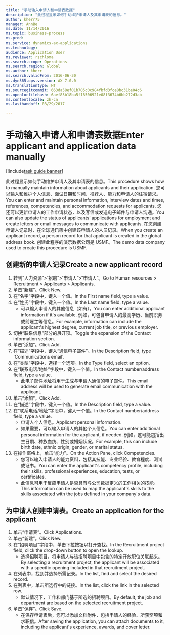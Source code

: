 ```yaml
--- 
title: "手动输入申请人和申请表数据"
description: "此过程显示如何手动维护申请人及其申请表的信息。"
author: kherr75
manager: AnnBe
ms.date: 11/14/2016
ms.topic: business-process
ms.prod: 
ms.service: dynamics-ax-applications
ms.technology: 
audience: Application User
ms.reviewer: rschloma
ms.search.scope: Operations
ms.search.region: Global
ms.author: kherr
ms.search.validFrom: 2016-06-30
ms.dyn365.ops.version: AX 7.0.0
ms.translationtype: HT
ms.sourcegitcommit: 663da58ef01b705c0c984fbfd3fce8bc31be04c6
ms.openlocfilehash: 6aef83b18ba5f18506921e08f3674b6bb272d3ab
ms.contentlocale: zh-cn
ms.lasthandoff: 08/29/2017

---
```

# <a name="enter-applicant-and-application-data-manually"></a><span data-ttu-id="084f6-103">手动输入申请人和申请表数据</span><span class="sxs-lookup"><span data-stu-id="084f6-103">Enter applicant and application data manually</span></span>

[!include[task guide banner](../../includes/task-guide-banner.md)]

<span data-ttu-id="084f6-104">此过程显示如何手动维护申请人及其申请表的信息。</span><span class="sxs-lookup"><span data-stu-id="084f6-104">This procedure shows how to manually maintain information about applicants and their application.</span></span>   <span data-ttu-id="084f6-105">您可以输入和维护个人信息、面试日期和时间、推荐人、能力和申请人的住宿请求。</span><span class="sxs-lookup"><span data-stu-id="084f6-105">You can enter and maintain personal information, interview dates and times, references, competencies, and accommodation requests for applicants.</span></span> <span data-ttu-id="084f6-106">您还可以更新申请人的工作申请状态，以及写信或发送电子邮件与申请人沟通。</span><span class="sxs-lookup"><span data-stu-id="084f6-106">You can also update the status of applicants’ applications for employment and create letters or email messages to communicate with applicants.</span></span> <span data-ttu-id="084f6-107">在您创建申请人记录时，在全球通讯簿中创建该申请人的人员记录。</span><span class="sxs-lookup"><span data-stu-id="084f6-107">When you create an applicant record, a person record for that applicant is created in the global address book.</span></span>       <span data-ttu-id="084f6-108">创建此程序的演示数据公司是 USMF。</span><span class="sxs-lookup"><span data-stu-id="084f6-108">The demo data company used to create this procedure is USMF.</span></span>


## <a name="create-a-new-applicant-record"></a><span data-ttu-id="084f6-109">创建新的申请人记录</span><span class="sxs-lookup"><span data-stu-id="084f6-109">Create a new applicant record</span></span>
1. <span data-ttu-id="084f6-110">转到“人力资源”>“招聘”>“申请人”>“申请人”。</span><span class="sxs-lookup"><span data-stu-id="084f6-110">Go to Human resources > Recruitment > Applicants > Applicants.</span></span>
2. <span data-ttu-id="084f6-111">单击“新建”。</span><span class="sxs-lookup"><span data-stu-id="084f6-111">Click New.</span></span>
3. <span data-ttu-id="084f6-112">在“名字”字段中，键入一个值。</span><span class="sxs-lookup"><span data-stu-id="084f6-112">In the First name field, type a value.</span></span>
4. <span data-ttu-id="084f6-113">在“姓氏”字段中，键入一个值。</span><span class="sxs-lookup"><span data-stu-id="084f6-113">In the Last name field, type a value.</span></span>
    * <span data-ttu-id="084f6-114">可以输入申请人的其他信息（如有）。</span><span class="sxs-lookup"><span data-stu-id="084f6-114">You can enter additional applicant information if it's available.</span></span> <span data-ttu-id="084f6-115">例如，可包含申请人的最高学历、当前职务或前雇主等信息。</span><span class="sxs-lookup"><span data-stu-id="084f6-115">For example, information can include the applicant's highest degree, current job title, or previous employer.</span></span>  
5. <span data-ttu-id="084f6-116">切换“联系信息”部分的展开项。</span><span class="sxs-lookup"><span data-stu-id="084f6-116">Toggle the expansion of the Contact information section.</span></span>
6. <span data-ttu-id="084f6-117">单击“添加”。</span><span class="sxs-lookup"><span data-stu-id="084f6-117">Click Add.</span></span>
7. <span data-ttu-id="084f6-118">在“描述”字段中，键入“通信电子邮件”。</span><span class="sxs-lookup"><span data-stu-id="084f6-118">In the Description field, type 'Communications email'.</span></span>
8. <span data-ttu-id="084f6-119">在“类型”字段中，选择一个选项。</span><span class="sxs-lookup"><span data-stu-id="084f6-119">In the Type field, select an option.</span></span>
9. <span data-ttu-id="084f6-120">在“联系电话/地址”字段中，键入一个值。</span><span class="sxs-lookup"><span data-stu-id="084f6-120">In the Contact number/address field, type a value.</span></span>
    * <span data-ttu-id="084f6-121">此电子邮件地址将用于生成与申请人通信的电子邮件。</span><span class="sxs-lookup"><span data-stu-id="084f6-121">This email address will be used to generate email communication with the applicant.</span></span>  
10. <span data-ttu-id="084f6-122">单击“添加”。</span><span class="sxs-lookup"><span data-stu-id="084f6-122">Click Add.</span></span>
11. <span data-ttu-id="084f6-123">在“描述”字段中，键入一个值。</span><span class="sxs-lookup"><span data-stu-id="084f6-123">In the Description field, type a value.</span></span>
12. <span data-ttu-id="084f6-124">在“联系电话/地址”字段中，键入一个值。</span><span class="sxs-lookup"><span data-stu-id="084f6-124">In the Contact number/address field, type a value.</span></span>
    * <span data-ttu-id="084f6-125">申请人个人信息。</span><span class="sxs-lookup"><span data-stu-id="084f6-125">Applicant personal information.</span></span>  
    * <span data-ttu-id="084f6-126">如果需要，可以输入申请人的其他个人信息。</span><span class="sxs-lookup"><span data-stu-id="084f6-126">You can enter additional personal information for the applicant, if needed.</span></span> <span data-ttu-id="084f6-127">例如，这可能包括出生日期、种族血统、性别或婚姻状况。</span><span class="sxs-lookup"><span data-stu-id="084f6-127">For example, this can include birth date, ethnic origin, gender, or marital status.</span></span>  
13. <span data-ttu-id="084f6-128">在操作窗格上，单击“能力”。</span><span class="sxs-lookup"><span data-stu-id="084f6-128">On the Action Pane, click Competencies.</span></span>
    * <span data-ttu-id="084f6-129">您可以输入申请人的能力资料，包括其技能、专业经验、教育程度、测试或证书。</span><span class="sxs-lookup"><span data-stu-id="084f6-129">You can enter the applicant's competency profile, including their skills, professional experiences, education, tests, or certificates.</span></span>  
    * <span data-ttu-id="084f6-130">此信息可用于反应申请人是否具有与公司数据定义的工作相关的技能。</span><span class="sxs-lookup"><span data-stu-id="084f6-130">This information can be used to map the applicant's skills to the skills associated with the jobs defined in your company's data.</span></span>   

## <a name="create-an-application-for-the-applicant"></a><span data-ttu-id="084f6-131">为申请人创建申请表。</span><span class="sxs-lookup"><span data-stu-id="084f6-131">Create an application for the applicant</span></span>
1. <span data-ttu-id="084f6-132">单击“申请表”。</span><span class="sxs-lookup"><span data-stu-id="084f6-132">Click Applications.</span></span>
2. <span data-ttu-id="084f6-133">单击“新建”。</span><span class="sxs-lookup"><span data-stu-id="084f6-133">Click New.</span></span>
3. <span data-ttu-id="084f6-134">在“招聘项目”字段中，单击下拉按钮以打开查找。</span><span class="sxs-lookup"><span data-stu-id="084f6-134">In the Recruitment project field, click the drop-down button to open the lookup.</span></span>
    * <span data-ttu-id="084f6-135">选择招聘项目，将申请人与该招聘项目中包含的特定开放职位关联起来。</span><span class="sxs-lookup"><span data-stu-id="084f6-135">By selecting a recruitment project, the applicant will be associated with a specific opening included in that recruitment project.</span></span>  
4. <span data-ttu-id="084f6-136">在列表中，找到并选择所需记录。</span><span class="sxs-lookup"><span data-stu-id="084f6-136">In the list, find and select the desired record.</span></span>
5. <span data-ttu-id="084f6-137">在列表中，单击所选行中的链接。</span><span class="sxs-lookup"><span data-stu-id="084f6-137">In the list, click the link in the selected row.</span></span>
    * <span data-ttu-id="084f6-138">默认情况下，工作和部门基于所选的招聘项目。</span><span class="sxs-lookup"><span data-stu-id="084f6-138">By default, the job and department are based on the selected recruitment project.</span></span>  
6. <span data-ttu-id="084f6-139">单击“保存”。</span><span class="sxs-lookup"><span data-stu-id="084f6-139">Click Save.</span></span>
    * <span data-ttu-id="084f6-140">在保存申请表后，您可以添加文档附件，包括申请人的经验、所获奖项和求职信。</span><span class="sxs-lookup"><span data-stu-id="084f6-140">After saving the application, you can attach documents to it, including the applicant's experience, awards, and cover letter.</span></span>  


